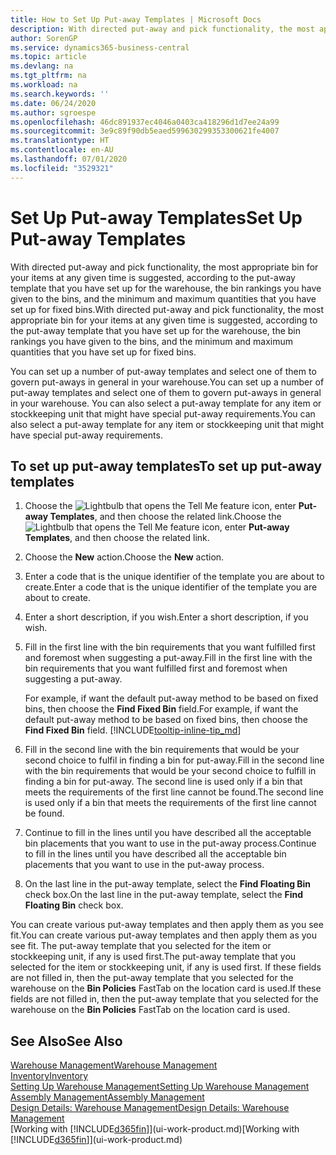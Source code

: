```yaml
---
title: How to Set Up Put-away Templates | Microsoft Docs
description: With directed put-away and pick functionality, the most appropriate bin for your items at any given time is suggested, according to the put-away template that you have set up for the warehouse, the bin rankings you have given to the bins, and the minimum and maximum quantities that you have set up for fixed bins.
author: SorenGP
ms.service: dynamics365-business-central
ms.topic: article
ms.devlang: na
ms.tgt_pltfrm: na
ms.workload: na
ms.search.keywords: ''
ms.date: 06/24/2020
ms.author: sgroespe
ms.openlocfilehash: 46dc891937ec4046a0403ca418296d1d7ee24a99
ms.sourcegitcommit: 3e9c89f90db5eaed599630299353300621fe4007
ms.translationtype: HT
ms.contentlocale: en-AU
ms.lasthandoff: 07/01/2020
ms.locfileid: "3529321"
---
```

# <a name="set-up-put-away-templates"></a><span data-ttu-id="2656a-103">Set Up Put-away Templates</span><span class="sxs-lookup"><span data-stu-id="2656a-103">Set Up Put-away Templates</span></span>

<span data-ttu-id="2656a-104">With directed put-away and pick functionality, the most appropriate bin for your items at any given time is suggested, according to the put-away template that you have set up for the warehouse, the bin rankings you have given to the bins, and the minimum and maximum quantities that you have set up for fixed bins.</span><span class="sxs-lookup"><span data-stu-id="2656a-104">With directed put-away and pick functionality, the most appropriate bin for your items at any given time is suggested, according to the put-away template that you have set up for the warehouse, the bin rankings you have given to the bins, and the minimum and maximum quantities that you have set up for fixed bins.</span></span>  

<span data-ttu-id="2656a-105">You can set up a number of put-away templates and select one of them to govern put-aways in general in your warehouse.</span><span class="sxs-lookup"><span data-stu-id="2656a-105">You can set up a number of put-away templates and select one of them to govern put-aways in general in your warehouse.</span></span> <span data-ttu-id="2656a-106">You can also select a put-away template for any item or stockkeeping unit that might have special put-away requirements.</span><span class="sxs-lookup"><span data-stu-id="2656a-106">You can also select a put-away template for any item or stockkeeping unit that might have special put-away requirements.</span></span>  

## <a name="to-set-up-put-away-templates"></a><span data-ttu-id="2656a-107">To set up put-away templates</span><span class="sxs-lookup"><span data-stu-id="2656a-107">To set up put-away templates</span></span>

1. <span data-ttu-id="2656a-108">Choose the ![Lightbulb that opens the Tell Me feature](media/ui-search/search_small.png "Tell me what you want to do") icon, enter **Put-away Templates**, and then choose the related link.</span><span class="sxs-lookup"><span data-stu-id="2656a-108">Choose the ![Lightbulb that opens the Tell Me feature](media/ui-search/search_small.png "Tell me what you want to do") icon, enter **Put-away Templates**, and then choose the related link.</span></span>  
2. <span data-ttu-id="2656a-109">Choose the **New** action.</span><span class="sxs-lookup"><span data-stu-id="2656a-109">Choose the **New** action.</span></span>  
3. <span data-ttu-id="2656a-110">Enter a code that is the unique identifier of the template you are about to create.</span><span class="sxs-lookup"><span data-stu-id="2656a-110">Enter a code that is the unique identifier of the template you are about to create.</span></span>  
4. <span data-ttu-id="2656a-111">Enter a short description, if you wish.</span><span class="sxs-lookup"><span data-stu-id="2656a-111">Enter a short description, if you wish.</span></span>  
5. <span data-ttu-id="2656a-112">Fill in the first line with the bin requirements that you want fulfilled first and foremost when suggesting a put-away.</span><span class="sxs-lookup"><span data-stu-id="2656a-112">Fill in the first line with the bin requirements that you want fulfilled first and foremost when suggesting a put-away.</span></span>

    <span data-ttu-id="2656a-113">For example, if want the default put-away method to be based on fixed bins, then choose the **Find Fixed Bin** field.</span><span class="sxs-lookup"><span data-stu-id="2656a-113">For example, if want the default put-away method to be based on fixed bins, then choose the **Find Fixed Bin** field.</span></span> [!INCLUDE[tooltip-inline-tip_md](includes/tooltip-inline-tip_md.md)]  
6. <span data-ttu-id="2656a-114">Fill in the second line with the bin requirements that would be your second choice to fulfil in finding a bin for put-away.</span><span class="sxs-lookup"><span data-stu-id="2656a-114">Fill in the second line with the bin requirements that would be your second choice to fulfill in finding a bin for put-away.</span></span> <span data-ttu-id="2656a-115">The second line is used only if a bin that meets the requirements of the first line cannot be found.</span><span class="sxs-lookup"><span data-stu-id="2656a-115">The second line is used only if a bin that meets the requirements of the first line cannot be found.</span></span>  
7. <span data-ttu-id="2656a-116">Continue to fill in the lines until you have described all the acceptable bin placements that you want to use in the put-away process.</span><span class="sxs-lookup"><span data-stu-id="2656a-116">Continue to fill in the lines until you have described all the acceptable bin placements that you want to use in the put-away process.</span></span>  
8. <span data-ttu-id="2656a-117">On the last line in the put-away template, select the **Find Floating Bin** check box.</span><span class="sxs-lookup"><span data-stu-id="2656a-117">On the last line in the put-away template, select the **Find Floating Bin** check box.</span></span>  

<span data-ttu-id="2656a-118">You can create various put-away templates and then apply them as you see fit.</span><span class="sxs-lookup"><span data-stu-id="2656a-118">You can create various put-away templates and then apply them as you see fit.</span></span> <span data-ttu-id="2656a-119">The put-away template that you selected for the item or stockkeeping unit, if any is used first.</span><span class="sxs-lookup"><span data-stu-id="2656a-119">The put-away template that you selected for the item or stockkeeping unit, if any is used first.</span></span> <span data-ttu-id="2656a-120">If these fields are not filled in, then the put-away template that you selected for the warehouse on the **Bin Policies** FastTab on the location card is used.</span><span class="sxs-lookup"><span data-stu-id="2656a-120">If these fields are not filled in, then the put-away template that you selected for the warehouse on the **Bin Policies** FastTab on the location card is used.</span></span>  

## <a name="see-also"></a><span data-ttu-id="2656a-121">See Also</span><span class="sxs-lookup"><span data-stu-id="2656a-121">See Also</span></span>

[<span data-ttu-id="2656a-122">Warehouse Management</span><span class="sxs-lookup"><span data-stu-id="2656a-122">Warehouse Management</span></span>](warehouse-manage-warehouse.md)  
[<span data-ttu-id="2656a-123">Inventory</span><span class="sxs-lookup"><span data-stu-id="2656a-123">Inventory</span></span>](inventory-manage-inventory.md)  
[<span data-ttu-id="2656a-124">Setting Up Warehouse Management</span><span class="sxs-lookup"><span data-stu-id="2656a-124">Setting Up Warehouse Management</span></span>](warehouse-setup-warehouse.md)  
[<span data-ttu-id="2656a-125">Assembly Management</span><span class="sxs-lookup"><span data-stu-id="2656a-125">Assembly Management</span></span>](assembly-assemble-items.md)  
[<span data-ttu-id="2656a-126">Design Details: Warehouse Management</span><span class="sxs-lookup"><span data-stu-id="2656a-126">Design Details: Warehouse Management</span></span>](design-details-warehouse-management.md)  
<span data-ttu-id="2656a-127">[Working with [!INCLUDE[d365fin](includes/d365fin_md.md)]](ui-work-product.md)</span><span class="sxs-lookup"><span data-stu-id="2656a-127">[Working with [!INCLUDE[d365fin](includes/d365fin_md.md)]](ui-work-product.md)</span></span>  
